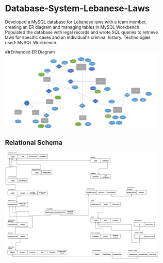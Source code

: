 # Database-System-Lebanese-Laws
Developed a MySQL database for Lebanese laws with a team member, creating an ER diagram and managing tables in MySQL Workbench. Populated the database with legal records and wrote SQL queries to retrieve laws for specific cases and an individual's criminal history. Technologies used: MySQL Workbench.


##Enhanced ER Diagram
![Enhanced ER Diagram](https://github.com/SajedHamdan09/Database-System-Lebanese-Laws/blob/main/Enhanced_ER.png)


## Relational Schema
![Image Description](https://github.com/SajedHamdan09/Database-System-Lebanese-Laws/blob/main/Relational_Schema.jpeg)


